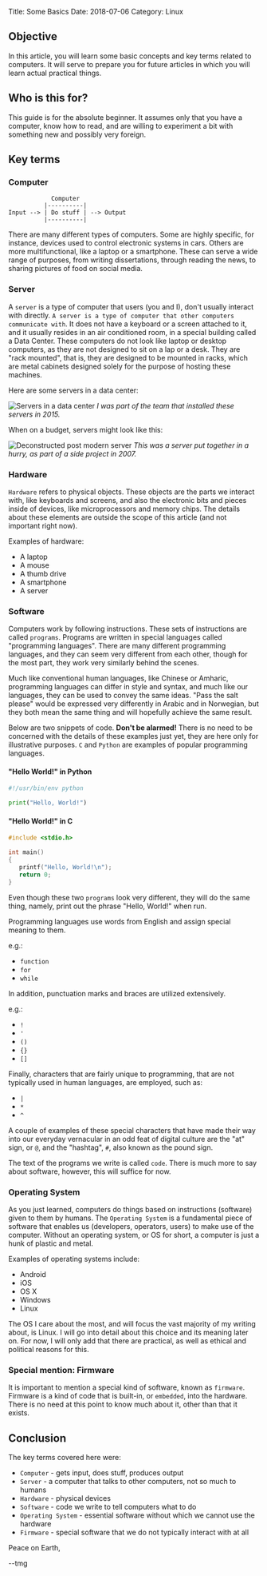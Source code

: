 Title: Some Basics
Date: 2018-07-06
Category: Linux

## Objective
In this article, you will learn some basic concepts and key terms related to
computers. It will serve to prepare you for future articles in which you will
learn actual practical things.

## Who is this for?
This guide is for the absolute beginner. It assumes only that you have a computer,
know how to read, and are willing to experiment a bit with something new and
possibly very foreign.

## Key terms

### Computer

```
            Computer
          |----------|
Input --> | Do stuff | --> Output
          |----------|
```

There are many different types of computers. Some are highly specific, for
instance, devices used to control electronic systems in cars. Others are
more multifunctional, like a laptop or a smartphone. These can serve a wide range
of purposes, from writing dissertations, through reading the news, to sharing
pictures of food on social media.

### Server
A `server` is a type of computer that users (you and I), don't usually interact
with directly. `A server is a type of computer that other computers communicate
with`. It does not have a keyboard or a screen attached to it, and it usually
resides in an air conditioned room, in a special building called a Data Center.
These computers do not look like laptop or desktop computers, as they are not
designed to sit on a lap or a desk. They are "rack mounted", that is, they are
designed to be mounted in racks, which are metal cabinets designed solely for the
purpose of hosting these machines.

Here are some servers in a data center:

![Servers in a data center]({static}/images/proper_servers.jpg)
_I was part of the team that installed these servers in 2015._

When on a budget, servers might look like this:

![Deconstructed post modern server]({static}/images/improper_server.jpg)
_This was a server put together in a hurry, as part of a side project in 2007._

### Hardware
`Hardware` refers to physical objects. These objects are the parts we interact
with, like keyboards and screens, and also the electronic bits and pieces inside
of devices, like microprocessors and memory chips. The details about these elements
are outside the scope of this article (and not important right now).

Examples of hardware:

* A laptop
* A mouse
* A thumb drive
* A smartphone
* A server

### Software
Computers work by following instructions. These sets of instructions are called
`programs`. Programs are written in special languages called "programming languages".
There are many different programming languages, and they can seem very different
from each other, though for the most part, they work very similarly behind the scenes.

Much like conventional human languages, like Chinese or Amharic, programming languages
can differ in style and syntax, and much like our languages, they can be used to
convey the same ideas. "Pass the salt please" would be expressed very differently in Arabic
and in Norwegian, but they both mean the same thing and will hopefully achieve the
same result.

Below are two snippets of code. **Don't be alarmed!** There is no need to be concerned
with the details of these examples just yet, they are here only for illustrative purposes.
`C` and `Python` are examples of popular programming languages.

#### "Hello World!" in Python

```python
#!/usr/bin/env python

print("Hello, World!")
```

#### "Hello World!" in C

```c
#include <stdio.h>

int main()
{
   printf("Hello, World!\n");
   return 0;
}
```

Even though these two `programs` look very different, they will do the same thing,
namely, print out the phrase "Hello, World!" when run.

Programming languages use words from English and assign special meaning to them.

e.g.:

* `function`
* `for`
* `while`

In addition, punctuation marks and braces are utilized extensively.

e.g.:

* `!`
* `'`
* `()`
* `{}`
* `[]`

Finally, characters that are fairly unique to programming, that are not typically used
in human languages, are employed, such as:

* `|`
* `*`
* `^`

A couple of examples of these special characters that have made their way into
our everyday vernacular in an odd feat of digital culture are the "at" sign, or
`@`, and the "hashtag", `#`, also known as the pound sign.

The text of the programs we write is called `code`. There is much more to say
about software, however, this will suffice for now.

### Operating System
As you just learned, computers do things based on instructions (software) given
to them by humans. The `Operating System` is a fundamental piece of software
that enables us (developers, operators, users) to make use of the computer.
Without an operating system, or OS for short, a computer is just a hunk of
plastic and metal.

Examples of operating systems include:

* Android
* iOS
* OS X
* Windows
* Linux

The OS I care about the most, and will focus the vast majority of my writing about,
is Linux. I will go into detail about this choice and its meaning later on. For
now, I will only add that there are practical, as well as ethical and political
reasons for this.

### Special mention: Firmware
It is important to mention a special kind of software, known as `firmware`.
Firmware is a kind of code that is built-in, or `embedded`, into the hardware.
There is no need at this point to know much about it, other than that it exists.

## Conclusion
The key terms covered here were:

* `Computer` - gets input, does stuff, produces output
* `Server` - a computer that talks to other computers, not so much to humans
* `Hardware` - physical devices
* `Software` - code we write to tell computers what to do
* `Operating System` - essential software without which we cannot use the hardware
* `Firmware` - special software that we do not typically interact with at all

Peace on Earth,

--tmg
